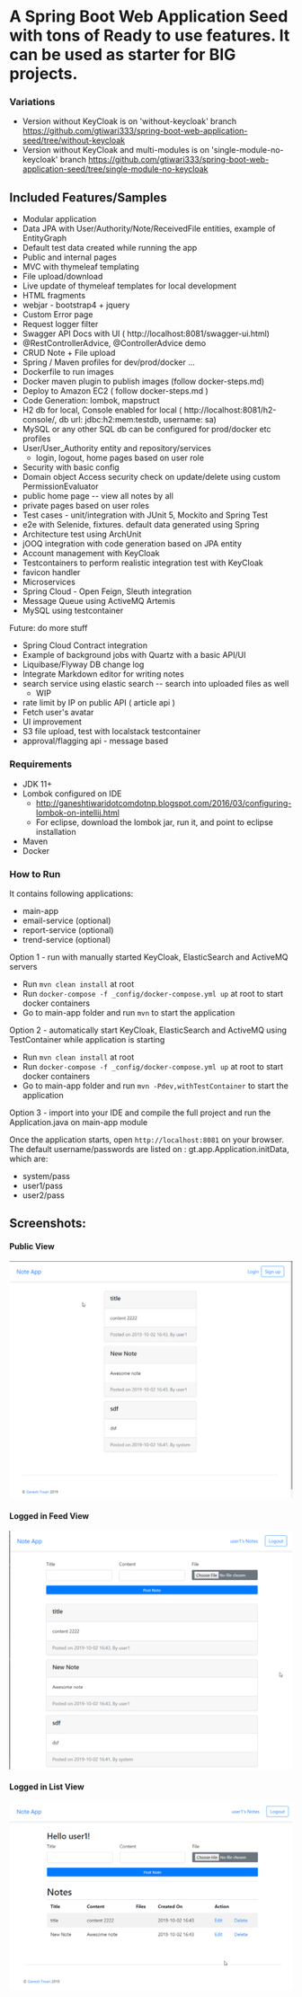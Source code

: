 # A Spring Boot Web Application Seed with tons of Ready to use features. It can be used as starter for BIG projects.

### Variations
- Version without KeyCloak is on 'without-keycloak' branch https://github.com/gtiwari333/spring-boot-web-application-seed/tree/without-keycloak
- Version without KeyCloak and multi-modules is on 'single-module-no-keycloak' branch https://github.com/gtiwari333/spring-boot-web-application-seed/tree/single-module-no-keycloak

## Included Features/Samples
- Modular application
- Data JPA with User/Authority/Note/ReceivedFile entities, example of EntityGraph
- Default test data created while running the app
- Public and internal pages
- MVC with thymeleaf templating
- File upload/download
- Live update of thymeleaf templates for local development
- HTML fragments
- webjar - bootstrap4 + jquery
- Custom Error page
- Request logger filter
- Swagger API Docs with UI  ( http://localhost:8081/swagger-ui.html)
- @RestControllerAdvice, @ControllerAdvice demo
- CRUD Note + File upload
- Spring / Maven profiles for dev/prod/docker ...
- Dockerfile to run images
- Docker maven plugin to publish images (follow docker-steps.md)
- Deploy to Amazon EC2 ( follow docker-steps.md )
- Code Generation: lombok,  mapstruct 
- H2 db for local, Console enabled for local ( http://localhost:8081/h2-console/, db url: jdbc:h2:mem:testdb, username: sa)
- MySQL or any other SQL db can be configured for prod/docker etc profiles
- User/User_Authority entity and repository/services
    - login, logout, home pages based on user role
- Security with basic config
- Domain object Access security check on update/delete using custom PermissionEvaluator
- public home page -- view all notes by all 
- private pages based on user roles
- Test cases - unit/integration with JUnit 5, Mockito and Spring Test
- e2e with Selenide, fixtures. default data generated using Spring
- Architecture test using ArchUnit
- jOOQ integration with code generation based on JPA entity 
- Account management with KeyCloak
- Testcontainers to perform realistic integration test with KeyCloak 
- favicon handler
- Microservices
- Spring Cloud - Open Feign, Sleuth integration
- Message Queue using ActiveMQ Artemis
- MySQL using testcontainer

Future: do more stuff
- Spring Cloud Contract integration
- Example of background jobs with Quartz with a basic API/UI
- Liquibase/Flyway DB change log
- Integrate Markdown editor for writing notes
- search service using elastic search -- search into uploaded files as well
    - WIP
- rate limit by IP on public API ( article api )
- Fetch user's avatar
- UI improvement
- S3 file upload, test with localstack testcontainer
- approval/flagging api - message based

 
### Requirements
- JDK 11+
- Lombok configured on IDE
    - http://ganeshtiwaridotcomdotnp.blogspot.com/2016/03/configuring-lombok-on-intellij.html
    - For eclipse, download the lombok jar, run it, and point to eclipse installation
- Maven
- Docker

### How to Run

It contains following applications:

- main-app
- email-service (optional)
- report-service (optional)
- trend-service (optional)

Option 1 - run with manually started KeyCloak, ElasticSearch and ActiveMQ servers
- Run ```mvn clean install``` at root 
- Run ```docker-compose -f _config/docker-compose.yml up``` at root to start docker containers
- Go to main-app folder and run ```mvn``` to start the application

Option 2 - automatically start KeyCloak, ElasticSearch and ActiveMQ using TestContainer while application is starting
- Run ```mvn clean install``` at root 
- Run ```docker-compose -f _config/docker-compose.yml up``` at root to start docker containers
- Go to main-app folder and run ```mvn -Pdev,withTestContainer``` to start the application

Option 3 - import into your IDE and compile the full project and run the Application.java on main-app module

Once the application starts, open  `http://localhost:8081` on your browser. The default username/passwords are listed on : gt.app.Application.initData, which are:

- system/pass
- user1/pass
- user2/pass

## Screenshots:

#### Public View
![](screenshots/public-view.png)

#### Logged in Feed View
![](screenshots/logged-in-feed-view.png)

#### Logged in List View
![](screenshots/logged-in-note-list-view.png)
